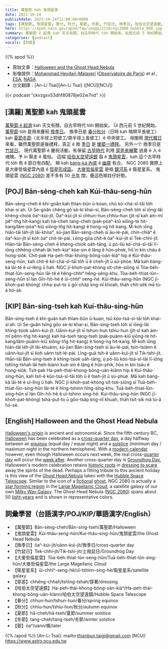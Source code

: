 ```yaml
---
title: 萬聖節 kah 鬼頭星雲
date: 2021-10-24
publishdate: 2021-10-24T12:00:00+0800
tags: [萬聖節, 鬼頭星雲, 春分, 秋分, 夏節, 冬節, 竹鼠日, 換季日, 哈伯太空望遠鏡, 大麥哲倫星雲, 恆星形成區, 衛星星系, NGC 2080]
hero: https://apod.nasa.gov/apod/fap/image/2110/ngc2080_hubble_960.jpg
summary: 萬聖節 ê 起源 kah 天文有關，自古早時代 to̍h 開始矣。自西元前 5 世紀開始，萬聖節 to̍h 是用來慶祝換季彼工。毋閣用現代曆日來看，雖然萬聖節是後禮拜，真正 ê 換季日是閣後一禮拜。
categories: [podcast]
vocals: [阿錕]
---
```


{{% apod %}}

- 原始文章：[Halloween and the Ghost Head Nebula](https://apod.nasa.gov/apod/ap211024.html)
- 影像提供：[Mohammad Heydari-Malayeri](http://aramis.obspm.fr/~heydari/) ([Observatoire de Paris](https://www.observatoiredeparis.psl.eu/)) et al., [ESA](https://www.esa.int/), [NASA](https://www.nasa.gov/)
- 台文翻譯：[An-Li Tsai][An-Li Tsai] ([NCU][NCU])

{{< podcast "ckvzgxv53dhf80878je02w7nd" >}}

## [漢羅] 萬聖節 kah 鬼頭星雲
[萬聖節 ê 起源][Halloween's origin] kah 天文有關，自古早時代 to̍h 開始矣。
Ùi 西元前 5 世紀開始，[萬聖節][Halloween] to̍h 是用來慶祝 [換季日][cross-quarter day]。
換季日是 [春分秋分][equinox]（日時 kah 暗暝平長彼工）kah [夏節冬節][solstice]（北半球上短彼工/南半球上長彼工）ê 中央彼工。
毋閣用 [現代曆日][modern calendar] 來看，雖然萬聖節是後禮拜，真正 ê 換 [季日][quarter day] 是 [閣晏一禮拜][week after]。
另外一个 換季日是 [竹鼠日][Groundhog Day]。
現代萬聖節 ê 慶祝活動，有保留 [古早時代][historic roots] 利用 [穿差來嚇驚][dressing to scare] 過身 ê 人 ê 魂魄，予 in 緊走 ê 風俗。
這幅 [哈伯太空望遠鏡][Hubble Space Telescope] 翕 ê [鬼頭星雲][Ghost Head Nebula]，kah 這个古早時代 to̍h 有 ê 節日有四配。
嘛 kah [bàng-kà 內底][fictional] ê [幽靈][ghost] 有合。
NGC 2080 實際上是大麥哲倫星雲內底 ê [恆星形成區][star forming region]。
[大麥哲倫星雲][Large Magellanic Cloud] 是咱 [銀河系][Milky Way Galaxy] ê 衛星星系。
鬼頭星雲 ([NGC 2080][NGC 2080]) 差不多有 50 [光年][light-years] 闊，疊這色嘛拄仔好勢。

## [POJ] Bān-sèng-cheh kah Kúi-thâu-seng-hûn
Bān-sèng-cheh ê khí-goân kah thian-bûn ū-koan, chū kó͘-chá-sî-tāi to̍h khai-sí ah.
Ùi Se-goân chêng gō͘ sè-kí khai-sí, Bān-sèng-cheh to̍h sī iōng-lâi khèng-chiok ōaⁿ-kùi-ji̍t.
Ōaⁿ-kùi-ji̍t sī chhun-hun chhiu-hun (ji̍t-sî kah àm-mî pêⁿ-tn̂g hit-kang) kah hā-cheh tang-cheh (pak-pòaⁿ-kiû siōng-tè hit-kang/lâm-pòaⁿ-kiû siōng-tn̂g hit-kang) ê tiong-ng hit-kang.
M̄-koh iōng hiān-tāi la̍h-ji̍t lâi-khòaⁿ, sù-jian Bān-sèng-cheh sī āu-lé-pài, chin-chiàⁿ ê ōaⁿ-kùi-ji̍t sī koh òaⁿ chit-lé-pài.
Lēng-gōa chi̍t-ê ōaⁿ-kùi-ji̍t sī Tek-chhí-ji̍t.
Hiān-tāi Bān-sèng-cheh ê khèng-chiok oa̍h-tāng, ū pó-liû kó͘-chá-sî-tāi lī-iōng chhēng-chhah lâi heh-kiaⁿ kòe-sin ê lâng ê hûn-phek, hō͘ in kín cháu ê hong-sio̍k.
Chit-pak Ha-peh-thài-khong-bōng-oán-kiàⁿ hip ê Kúi-thâu-seng-hûn, kah chit-ê kó͘-chá-sî-tāi to̍h ū ê cheh-ji̍t ū sù-phòe.
Mā kah bàng-kà lāi-té ê ui-lêng ū hah.
NGC jī-khoh-pat-khòng si̍t-chè-siōng sī Tōa-be̍h-thiat-lûn-seng-hûn lāi-té ê hêng-chhiⁿ hêng-sêng-khu.
Tōa-be̍h-thiat-lûn-seng-hûn sī lán Gîn-hô-hē ê ūi-chhiⁿ seng-hē.
Kúi-thâu-seng-hûn (NGC jī-khoh-pat-khòng) chha-put-to ū gō͘-cha̍p kng-nî khoah, tha̍h chit-se̍k mā tú-á hó-sè.

## [KIP] Bān-sìng-tseh kah Kuí-thâu-sing-hûn
Bān-sìng-tseh ê khí-guân kah thian-bûn ū-kuan, tsū kóo-tsá-sî-tāi to̍h khai-sí ah.
Uì Se-guân tsîng gōo sè-kí khai-sí, Bān-sìng-tseh to̍h sī iōng-lâi khìng-tsiok uānn-kuì-ji̍t.
Uānn-kuì-ji̍t sī tshun-hun tshiu-hun (ji̍t-sî kah àm-mî pênn-tn̂g hit-kang) kah hā-tseh tang-tseh (pak-puànn-kiû siōng-tè hit-kang/lâm-puànn-kiû siōng-tn̂g hit-kang) ê tiong-ng hit-kang.
M̄-koh iōng hiān-tāi la̍h-ji̍t lâi-khuànn, sù-jian Bān-sìng-tseh sī āu-lé-pài, tsin-tsiànn ê uānn-kuì-ji̍t sī koh uànn tsit-lé-pài.
Līng-guā tsi̍t-ê uānn-kuì-ji̍t sī Tik-tshí-ji̍t.
Hiān-tāi Bān-sìng-tseh ê khìng-tsiok ua̍h-tāng, ū pó-liû kóo-tsá-sî-tāi lī-iōng tshīng-tshah lâi heh-kiann kuè-sin ê lâng ê hûn-phik, hōo in kín tsáu ê hong-sio̍k.
Tsit-pak Ha-peh-thài-khong-bōng-uán-kiànn hip ê Kuí-thâu-sing-hûn, kah tsit-ê kóo-tsá-sî-tāi to̍h ū ê tseh-ji̍t ū sù-phuè.
Mā kah bàng-kà lāi-té ê ui-lîng ū hah.
NGC jī-khoh-pat-khòng si̍t-tsè-siōng sī Tuā-be̍h-thiat-lûn-sing-hûn lāi-té ê hîng-tshinn hîng-sîng-khu.
Tuā-be̍h-thiat-lûn-sing-hûn sī lán Gîn-hô-hē ê uī-tshinn sing-hē.
Kuí-thâu-sing-hûn (NGC jī-khoh-pat-khòng) tsha-put-to ū gōo-tsa̍p kng-nî khuah, tha̍h tsit-si̍k mā tú-á hó-sè.

## [English] Halloween and the Ghost Head Nebula
[Halloween's origin][Halloween's origin] is ancient and astronomical.
Since the fifth century BC, [Halloween][Halloween] has been celebrated as a [cross-quarter day][cross-quarter day], a day halfway between an [equinox][equinox] (equal day / equal night) and a [solstice][solstice] (minimum day / maximum night in the northern hemisphere).
With a [modern calendar][modern calendar] however, even though Halloween occurs next week, the real cross-[quarter day][quarter day] will occur the [week after][week after].
Another cross-quarter day is [Groundhog Day][Groundhog Day][.][.] Halloween's modern celebration retains [historic roots][historic roots] in [dressing to scare][dressing to scare] away the spirits of the dead.
Perhaps a fitting tribute to this ancient holiday is this view of the [Ghost Head Nebula][Ghost Head Nebula] taken with the [Hubble Space Telescope][Hubble Space Telescope].
Similar to the icon of a [fictional][fictional] [ghost][ghost], NGC 2080 is actually a [star forming region][star forming region] in the [Large Magellanic Cloud][Large Magellanic Cloud], a satellite galaxy of our own [Milky Way Galaxy][Milky Way Galaxy].
The Ghost Head Nebula ([NGC 2080][NGC 2080]) spans about 50 [light-years][light-years] and is shown in representative colors.


## 詞彙學習（台語漢字/POJ/KIP/華語漢字/English）
- 【萬聖節】Bān-sèng-cheh/Bān-sìng-tseh/萬聖節/Halloween
- 【鬼頭星雲】Kúi-thâu-seng-hûn/Kuí-thâu-sing-hûn/鬼頭星雲/the Ghost Head Nebula
- 【換季日】ōaⁿ-kùi-ji̍t/uānn-kuì-ji̍t/換季日/cross-quarter day
- 【竹鼠日】Tek-chhí-ji̍t/Tik-tshí-ji̍t/土撥鼠日/Groundhog Day
- 【大麥哲倫星雲】Tōa-be̍h-thiat-lûn-seng-hûn/Tuā-be̍h-thiat-lûn-sing-hûn/大麥哲倫星雲/the Large Magellanic Cloud
- 【衛星星系】ūi-chhiⁿ-seng-hē/uī-tshinn-sing-hē/衛星星系/satellite galaxy
- 【穿差】chhēng-chhah/tshīng-tshah/穿著/dressing
- 【哈伯太空望遠鏡】Ha-peh-thài-khong-bōng-oán-kiàⁿ/Ha-peh-thài-khong-bōng-uán-kiànn/哈伯太空望遠鏡/Hubble Space Telescope
- 【春分】chhun-hun/tshun-hun/春分/spring equinox
- 【秋分】chhiu-hun/tshiu-hun/秋分/autumn equinox
- 【夏節】hā-cheh/hā-tseh/夏節/summer solstice
- 【冬節】tang-cheh/tang-tseh/冬節/winter solstice
- 【晏】òaⁿ/uànn/晚/later

{{% /apod %}}
[An-Li Tsai]: mailto:thianbun.taigi@gmail.com
[NCU]: https://www.astro.ncu.edu.tw

[Halloween's origin]:https://www.history.com/topics/halloween/history-of-halloween
[Halloween]:https://en.wikipedia.org/wiki/Halloween
[cross-quarter day]:https://earthsky.org/astronomy-essentials/halloween-derived-from-ancient-celtic-cross-quarter-day/
[equinox]:https://apod.nasa.gov/apod/ap140922.html
[solstice]:https://apod.nasa.gov/apod/ap151222.html
[modern calendar]:http://webexhibits.org/calendars/year-countries.html
[quarter day]:https://en.wikipedia.org/wiki/Quarter_days
[week after]:http://www.archaeoastronomy.com/2021.html
[Groundhog Day]:https://en.wikipedia.org/wiki/Groundhog_Day
[.]:http://www.youtube.com/watch?v=eZbtAFq7dP8
[historic roots]:http://www.neopagan.net/Halloween-Origins.html
[dressing to scare]:https://www.boredpanda.com/blog/wp-content/uploads/2016/10/halloween-cat-costumes-19-57f75fe01d15b__605.jpg
[Ghost Head Nebula]:https://photojournal.jpl.nasa.gov/catalog/PIA04226
[Hubble Space Telescope]:https://apod.nasa.gov/apod/ap010806.html
[fictional]:https://en.wikipedia.org/wiki/Casper_the_Friendly_Ghost
[ghost]:https://en.wikipedia.org/wiki/Ghost
[star forming region]:https://science.nasa.gov/astrophysics/focus-areas/how-do-stars-form-and-evolve
[Large Magellanic Cloud]:https://apod.nasa.gov/apod/ap100514.html
[Milky Way Galaxy]:https://apod.nasa.gov/apod/fap/milky_way.html
[NGC 2080]:https://en.wikipedia.org/wiki/NGC_2080
[light-years]:https://chandra.harvard.edu/photo/cosmic_distance.html
